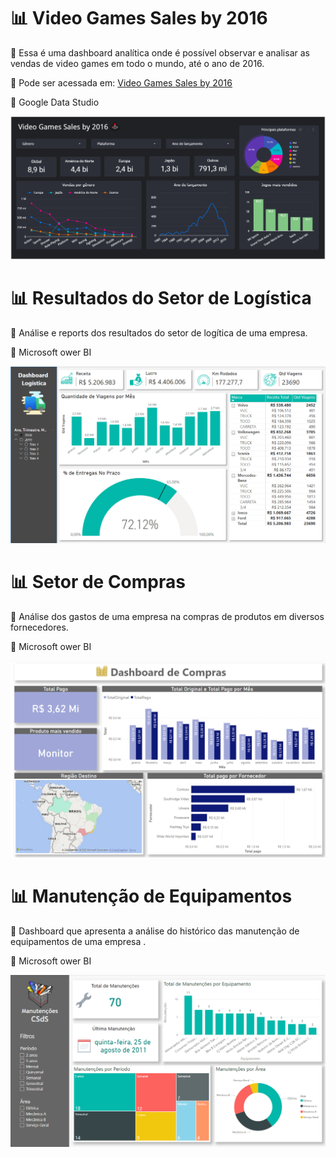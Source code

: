 # 📊 Video Games Sales by 2016

🎲 Essa é uma dashboard analítica onde é possível observar e analisar as vendas de video games em todo o mundo, até o ano de 2016.

👀 Pode ser acessada em: [Video Games Sales by 2016](https://datastudio.google.com/u/0/reporting/6a336f1e-e318-43b2-9b48-a6a93ddac672/page/3hNXC)

🔧 Google Data Studio

![imagem da dashboard](https://github.com/ceciliasilvads/dashboards/blob/main/gamesdash.PNG)

# 📊 Resultados do Setor de Logística

🎲 Análise e reports dos resultados do setor de logítica de uma empresa.

🔧 Microsoft ower BI

![imagem da dashboard](https://github.com/ceciliasilvads/dashboards/blob/main/logistica.PNG)

# 📊 Setor de Compras

🎲 Análise dos gastos de uma empresa na compras de produtos em diversos fornecedores.

🔧 Microsoft ower BI

![imagem da dashboard](https://github.com/ceciliasilvads/dashboards/blob/main/compras.PNG)

# 📊 Manutenção de Equipamentos

🎲 Dashboard que apresenta a análise do histórico das manutenção de equipamentos de uma empresa .

🔧 Microsoft ower BI

![imagem da dashboard](https://github.com/ceciliasilvads/dashboards/blob/main/manutencao.PNG)
